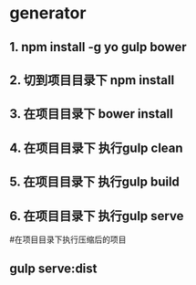 # generator

## 1.  npm install -g yo gulp bower
## 2.  切到项目目录下 npm install
## 3.  在项目目录下   bower install
## 4.  在项目目录下   执行gulp clean
## 5.  在项目目录下   执行gulp build
## 6.  在项目目录下   执行gulp serve
#在项目目录下执行压缩后的项目
## gulp serve:dist
